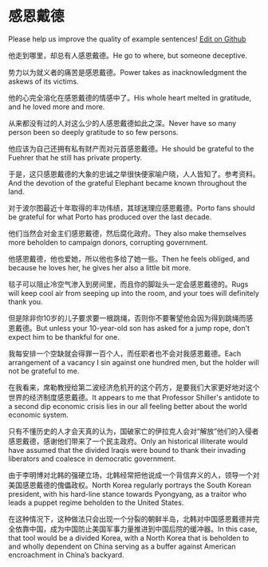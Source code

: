 # 感恩戴德

Please help us improve the quality of example sentences! [Edit on Github](https://github.com/jiyushe/jiyu-example-sentence-source/blob/main/chinese/ganendaide.md)

<p><span class="chinese">他走到哪里，却总有人感恩戴德。</span><span class="english">He go to where, but someone deceptive.</span></p>

<p><span class="chinese">势力以为就义者的痛苦是感恩戴德。</span><span class="english">Power takes as inacknowledgment the askews of its victims.</span></p>

<p><span class="chinese">他的心完全溶化在感恩戴德的情感中了。</span><span class="english">His whole heart melted in gratitude, and he loved more and more.</span></p>

<p><span class="chinese">从来都没有过的人对这么少的人感恩戴德如此之深。</span><span class="english">Never have so many person been so deeply gratitude to so few persons.</span></p>

<p><span class="chinese">他应该为自己还拥有私有财产而对元首感恩戴德。</span><span class="english">He should be grateful to the Fuehrer that he still has private property.</span></p>

<p><span class="chinese">于是，这只感恩戴德的大象的忠诚之举很快便家喻户晓，人人皆知了。参考资料。</span><span class="english">And the devotion of the grateful Elephant became known throughout the land.</span></p>

<p><span class="chinese">对于波尔图最近十年取得的丰功伟绩，其球迷理应感恩戴德。</span><span class="english">Porto fans should be grateful for what Porto has produced over the last decade.</span></p>

<p><span class="chinese">他们当然会对金主们感恩戴德，然后腐化政府。</span><span class="english">They also make themselves more beholden to campaign donors, corrupting government.</span></p>

<p><span class="chinese">他感恩戴德，他也爱她，所以他也多给了她一些。</span><span class="english">Then he feels obliged, and because he loves her, he gives her also a little bit more.</span></p>

<p><span class="chinese">毯子可以阻止冷空气渗入到房间里，而且你的脚趾头一定会感恩戴德的。</span><span class="english">Rugs will keep cool air from seeping up into the room, and your toes will definitely thank you.</span></p>

<p><span class="chinese">但是除非你10岁的儿子要求要一根跳绳，否则你不要奢望他会因为得到跳绳而感恩戴德。</span><span class="english">But unless your 10-year-old son has asked for a jump rope, don't expect him to be thankful for one.</span></p>

<p><span class="chinese">我每安排一个空缺就会得罪一百个人，而任职者也不会对我感恩戴德。</span><span class="english">Each arrangement of a vacancy I sin against one hundred men, but the holder will not be grateful to me.</span></p>

<p><span class="chinese">在我看来，席勒教授给第二波经济危机开的这个药方，是要我们大家更好地对这个世界的经济制度感恩戴德。</span><span class="english">It appears to me that Professor Shiller's antidote to a second dip economic crisis lies in our all feeling better about the world economic system.</span></p>

<p><span class="chinese">只有不懂历史的人才会天真的认为，国破家亡的伊拉克人会对“解放”他们的入侵者感恩戴德，感谢他们带来了一个民主政府。</span><span class="english">Only an historical illiterate would have assumed that the divided Iraqis were bound to thank their invading liberators and coalesce in democratic government.</span></p>

<p><span class="chinese">由于李明博对北韩的强硬立场，北韩经常把他说成一个背信弃义的人，领导一个对美国感恩戴德的傀儡政权。</span><span class="english">North Korea regularly portrays the South Korean president, with his hard-line stance towards Pyongyang, as a traitor who leads a puppet regime beholden to the United States.</span></p>

<p><span class="chinese">在这种情况下，这种做法只会出现一个分裂的朝鲜半岛，北韩对中国感恩戴德并完全依靠中国，成为中国防止美国军事力量推进到中国后院的缓冲器。</span><span class="english">In this case, that tool would be a divided Korea, with a North Korea that is beholden to and wholly dependent on China serving as a buffer against American encroachment in China’s backyard.</span></p>

